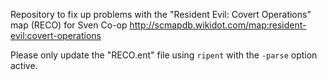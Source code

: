 Repository to fix up problems with the "Resident Evil: Covert Operations" map (RECO) for Sven Co-op
<http://scmapdb.wikidot.com/map:resident-evil:covert-operations>

Please only update the "RECO.ent" file using `ripent` with the `-parse` option active.
